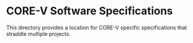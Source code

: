 # CORE-V Software Specifications

This directory provides a location for CORE-V specific specifications that straddle multiple projects.
